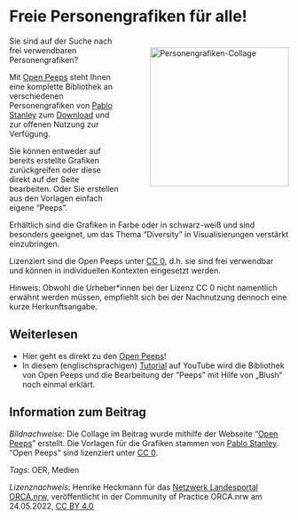 # Freie Personengrafiken für alle!

<img src="https://github.com/lindahalm-hsbi/infOERmiert/assets/149467048/c64c90f6-8446-4ae7-aace-838ea4b54d0f" style="float: right; margin: 20px 0px 20px 50px" alt="Personengrafiken-Collage" title="Personengrafiken-Collage" width="250px"/> 

Sie sind auf der Suche nach frei verwendbaren Personengrafiken?

Mit [Open Peeps](https://www.openpeeps.com/) steht Ihnen eine komplette Bibliothek an verschiedenen Personengrafiken von [Pablo Stanley](https://www.instagram.com/pablostanley/) zum [Download](https://pablostanley.gumroad.com/l/openpeeps?wanted=true) und zur offenen Nutzung zur Verfügung.

Sie können entweder auf bereits erstellte Grafiken zurückgreifen oder diese direkt auf der Seite bearbeiten. Oder Sie erstellen aus den Vorlagen einfach eigene “Peeps”.

Erhältlich sind die Grafiken in Farbe oder in schwarz-weiß und sind besonders geeignet, um das Thema “Diversity” in Visualisierungen verstärkt einzubringen.

Lizenziert sind die Open Peeps unter [CC 0](https://creativecommons.org/publicdomain/zero/1.0/), d.h. sie sind frei verwendbar und können in individuellen Kontexten eingesetzt werden.

Hinweis: Obwohl die Urheber\*innen bei der Lizenz CC 0 nicht namentlich erwähnt werden müssen, empfiehlt sich bei der Nachnutzung dennoch eine kurze Herkunftsangabe.


## Weiterlesen

- Hier geht es direkt zu den [Open Peeps](https://www.openpeeps.com/)!
- In diesem (englischsprachigen) [Tutorial](https://www.youtube.com/watch?v=i5jYFqNhvmY) auf YouTube wird die Bibliothek von Open Peeps und die Bearbeitung der “Peeps” mit Hilfe von „Blush“ noch einmal erklärt.

## Information zum Beitrag

*Bildnachweise*: Die Collage im Beitrag wurde mithilfe der Webseite “[Open Peeps](https://www.openpeeps.com/)” erstellt. Die Vorlagen für die Grafiken stammen von [Pablo Stanley](https://www.instagram.com/pablostanley/). “Open Peeps” sind lizenziert unter [CC 0](https://creativecommons.org/publicdomain/zero/1.0/).

*Tags*: OER, Medien

*Lizenznachweis*: Henrike Heckmann für das <a href="http://www.orca.nrw/ueber-uns/netzwerk" target="_blank">Netzwerk Landesportal ORCA.nrw</a>, veröffentlicht in der Community of Practice ORCA.nrw am 24.05.2022, <a href="https://creativecommons.org/licenses/by/4.0/" target="_blank">CC BY 4.0</a>
